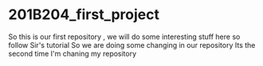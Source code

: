 # 201B204_first_project
So this is our first repository ,
we will do some interesting stuff here so follow Sir's tutorial
So we are doing some changing in our repository 
Its the second time I'm chaning my repository 



